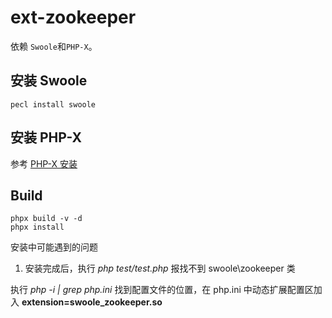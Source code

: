 # ext-zookeeper
依赖 `Swoole`和`PHP-X`。

安装 Swoole
----
```shell
pecl install swoole
```

安装 PHP-X
-----
参考 [PHP-X 安装](https://github.com/swoole/phpx)

Build
-----
```shell
phpx build -v -d
phpx install
```

安装中可能遇到的问题

1. 安装完成后，执行 *php test/test.php*  报找不到 swoole\zookeeper 类

执行 *php -i | grep php.ini* 找到配置文件的位置，在 php.ini 中动态扩展配置区加入 **extension=swoole_zookeeper.so**